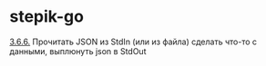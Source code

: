 # stepik-go

[3.6.6.](https://github.com/larikhide/stepik-go/blob/main/3-6-json/3-6-6-json.go) Прочитать JSON из StdIn (или из файла) сделать что-то с данными, выплюнуть json в StdOut